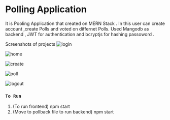 # Polling Application

It is Pooling Application that created on MERN Stack .
In this user can create account ,create Polls and voted on differnet Polls.
Used Mangodb as backend , JWT for authentication and bcryptjs for hashing passoword .


Screenshots of projects
![login](https://user-images.githubusercontent.com/62320661/169692167-2f8d47cb-d007-491a-baed-25d48f70915b.png)

![home](https://user-images.githubusercontent.com/62320661/169692154-115dd41c-4ad2-43a9-9412-bcf16ded072c.jpg)

![create](https://user-images.githubusercontent.com/62320661/169692149-8b28c871-83e9-4421-8c40-7ddc9ad378bb.png)

![poll](https://user-images.githubusercontent.com/62320661/169692162-0072a3fe-684d-4a22-928f-8cb1e5523957.png)

![logout](https://user-images.githubusercontent.com/62320661/169692158-2f5f4c11-cf04-4fae-b88b-7e3f7dfedff1.png)


### `To Run `
1. (To run frontend) npm start
2. (Move to pollback file to run backend) npm start




